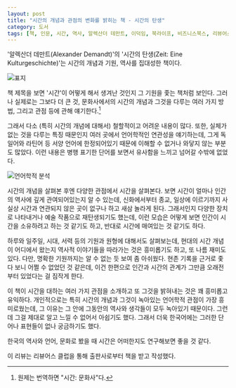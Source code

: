 ```yaml
---
layout: post
title: "시간의 개념과 관점의 변화를 밝히는 책 - 시간의 탄생"
category: 도서
tags: [책, 인문, 시간, 역사, 알렉산더 데만트, 이덕임, 북라이프, 비즈니스북스, 리뷰어스 클럽, 서평]
---
```


'알렉산더 데만트(Alexander Demandt)'의
'시간의 탄생(Zeit: Eine Kulturgeschichte)'는
시간의 개념과 기원, 역사를 집대성한 책이다.

![표지](https://lh3.googleusercontent.com/-upU0kSAPQug/Wl0xD-V0MQI/AAAAAAAAdo0/zoxz9ZXj32Yj4BvoUp961Ulwl_nHX_kIgCE0YBhgL/s480/zeit-eine-kulturgeschichte-book.jpg)

책 제목을 보면 '시간'이 어떻게 해서 생겨난 것인지
그 기원을 좇는 책처럼 보인다.
그러나 실제로는 그보다 더 큰 것,
문화사에서의 시간의 개념과 그것을 다루는 여러 가지 방법, 그리고 관점 등에 관해 얘기한다.[^1]

[^1]: 원제는 번역하면 "시간: 문화사"다.

그래서 다소 (특히 시간의 개념에 대해서) 철할적이고 어려운 내용이 많다.
또한, 실체가 없는 것을 다루는 특징 때문인지
여러 곳에서 언어학적인 연관성을 얘기하는데,
그게 독일어와 라틴어 등 서양 언어에 한정되어있기 때문에
이해할 수 없거나 와닿지 않는 부분도 많았다.
이런 내용은 병행 표기한 단어를 보면서 유사함을 느끼고 넘어갈 수밖에 없었다.

![언어학적 분석](https://lh3.googleusercontent.com/gld6cudk8gKuALAKSwsQOtQs4PRM9eLaT239Gu2kwNA_UMoUeXfEnbZwLRCI_LW7OV3V3CMcq7zt0g=s560 "언어적인 얘기는 서로 달라 잘 와닿지 않는다.")

시간의 개념을 살펴본 후엔 다양한 관점에서 시간을 살펴본다.
보면 시간이 얼마나 인간의 역사에 깊게 관여되어있는지 알 수 있는데,
신화에서부터 종교, 일상에 이르기까지 사실상 시간과 연관되지 않은 곳이 없구나 하고 새삼 놀라게 된다.
그래서인지 다양한 장치로 나타내거나 예술 작품으로 재탄생되기도 했는데,
이런 모습은 어떻게 보면 인간이 시간을 소유하려고 하는 것 같기도 하고,
반대로 시간에 매여있는 것 같기도 하다.

하루와 일주일, 시대, 서력 등의 기원과 원형에 대해서도 살펴보는데,
현대의 시간 개념이 어디에서 왔는지 역사적 이야기들을 따라가는 것은 흥미롭기도 하고,
또 나름 재미도 있다.
다만, 명확한 기원까지는 알 수 없는 듯 보여 좀 아쉬웠다.
현존 기록을 근거로 좇다 보니 어쩔 수 없었던 것 같은데,
이건 한편으로 인간과 시간의 관계가 그만큼 오래전부터 있었다는 걸 짐작게 한다.

이 책이 시간을 대하는 여러 가지 관점을 소개하고 또 그것을 밝혀내는 것은 꽤 흥미롭고 유익하다.
개인적으로는 특히 시간의 개념과 그것이 녹아있는 언어학적 관점이 가장 흥미로웠는데,
그 이유는 그 안에 그동안의 역사와 생각들이 모두 녹아있기 때문이다.
그런데 그걸 제대로 알고 느낄 수 없어서 아쉽기도 했다.
그래서 더욱 한국어에는 그러한 단어나 표현들이 없나 궁금하기도 했다.

한국의 역사와 언어, 문화로 봤을 때 시간은 어떠한지도 연구해보면 좋을 것 같다.



<div class="im im-info">
이 리뷰는 리뷰어스 클럽을 통해 출판사로부터 책을 받고 작성했다.
</div>
